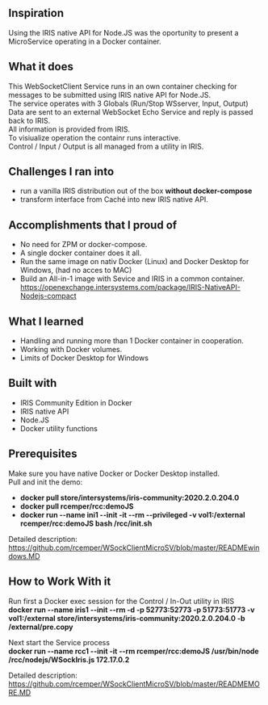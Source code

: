 ## Inspiration
Using the IRIS native API for Node.JS was the oportunity to present a MicroService operating in a Docker container.

## What it does
This WebSocketClient Service runs in an own container checking for messages to be submitted using IRIS native API for Node.JS.  
The service operates with 3 Globals (Run/Stop WSserver, Input, Output)  
Data are sent to an external WebSocket Echo Service and reply is passed back to IRIS.  
All information is provided from IRIS.  
To visiualize operation the containr runs interactive.  
Control / Input / Output is all managed from a utility in IRIS.     

## Challenges I ran into
- run a vanilla IRIS distribution out of the box __without docker-compose__
- transform interface from Caché into new IRIS native API. 

## Accomplishments that I proud of
- No need for ZPM or docker-compose.  
- A single docker container does it all.  
- Run the same image on nativ Docker (Linux) and Docker Desktop for Windows,
  (had no acces to MAC)  
- Build an All-in-1 image with Sevice and IRIS in a common container.  
  https://openexchange.intersystems.com/package/IRIS-NativeAPI-Nodejs-compact

## What I learned
- Handling and running more than 1 Docker container in cooperation.  
- Working with Docker volumes.  
- Limits of Docker Desktop for Windows    

## Built with
- IRIS Community Edition in Docker  
- IRIS native API  
- Node.JS  
- Docker utility functions

## Prerequisites
Make sure you have native Docker or Docker Desktop installed.  
Pull and init the demo:  

- __docker pull store/intersystems/iris-community:2020.2.0.204.0__  
- __docker pull rcemper/rcc:demoJS__   
- __docker run --name ini1 --init -it --rm --privileged -v vol1:/external rcemper/rcc:demoJS bash /rcc/init.sh__   

Detailed description: https://github.com/rcemper/WSockClientMicroSV/blob/master/READMEwindows.MD

## How to Work With it
Run first a Docker exec session for the Control / In-Out utility in IRIS     
__docker run --name iris1 --init --rm -d -p 52773:52773 -p 51773:51773 -v vol1:/external store/intersystems/iris-community:2020.2.0.204.0 -b /external/pre.copy__  

Next start the Service process   
__docker run --name rcc1 --init -it --rm rcemper/rcc:demoJS /usr/bin/node /rcc/nodejs/WSockIris.js 172.17.0.2__   

Detailed description: https://github.com/rcemper/WSockClientMicroSV/blob/master/READMEMORE.MD

